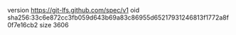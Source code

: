 version https://git-lfs.github.com/spec/v1
oid sha256:33c6e872cc3fb059d643b69a83c86955d65217931246813f1772a8f0f7e16cb2
size 3606
